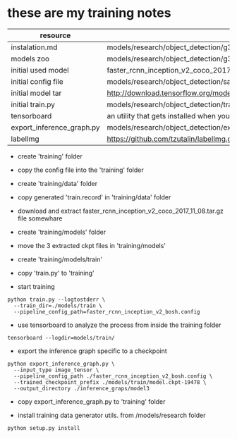 # these are my training notes

|resource            |                 location                                             |
|--------------------|----------------------------------------------------------------------|
|instalation.md      | models/research/object_detection/g3doc/                              |
|models zoo          | models/research/object_detection/g3doc/detection_model_zoo.md        |
|initial used model  | faster_rcnn_inception_v2_coco_2017_11_08                             |
|initial config file | models/research/object_detection/samples/configs/faster_rcnn_inception_v2_coco.config |
|initial model tar   | http://download.tensorflow.org/models/object_detection/faster_rcnn_inception_v2_coco_2017_11_08.tar.gz |
|initial train.py    | models/research/object_detection/train.py                            |
|tensorboard         | an utility that gets installed when you install tensorflow           |
|export_inference_graph.py| models/research/object_detection/export_inference_graph.py      |
|labelImg            | https://github.com/tzutalin/labelImg.git                             |



- create 'training' folder
- copy the config file into the 'training' folder
- create 'training/data' folder
- copy generated 'train.record' in 'training/data' folder
- download and extract faster_rcnn_inception_v2_coco_2017_11_08.tar.gz file somewhare
- create 'training/models' folder
- move the 3 extracted ckpt files in 'training/models'
- create 'training/models/train'
- copy 'train.py' to 'training'

- start training
```
python train.py --logtostderr \
  --train_dir=./models/train \
  --pipeline_config_path=faster_rcnn_inception_v2_bosh.config
```

- use tensorboard to analyze the process from inside the training folder
```
tensorboard --logdir=models/train/
```

- export the inference graph specific to a checkpoint
```
python export_inference_graph.py \
  --input_type image_tensor \
  --pipeline_config_path ./faster_rcnn_inception_v2_bosh.config \
  --trained_checkpoint_prefix ./models/train/model.ckpt-19478 \
  --output_directory ./inference_graps/model3
```

- copy export_inference_graph.py to 'training' folder

- install training data generator utils. from /models/research folder
```
python setup.py install
```
